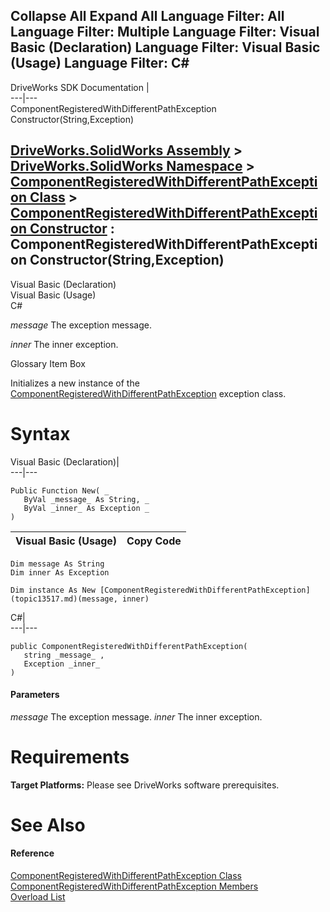 Collapse All Expand All Language Filter: All  Language Filter: Multiple  Language Filter: Visual Basic (Declaration) Language Filter: Visual Basic (Usage) Language Filter: C#  
---  
DriveWorks SDK Documentation  |   
---|---  
ComponentRegisteredWithDifferentPathException Constructor(String,Exception)   
  
[DriveWorks.SolidWorks Assembly](topic13342.md) > [DriveWorks.SolidWorks Namespace](topic13345.md) > [ComponentRegisteredWithDifferentPathException Class](topic13517.md) > [ComponentRegisteredWithDifferentPathException Constructor](topic13523.md) : ComponentRegisteredWithDifferentPathException Constructor(String,Exception)  
---  
  
Visual Basic (Declaration)    
Visual Basic (Usage)    
C# 

_message_
    The exception message.

_inner_
    The inner exception.

Glossary Item Box

Initializes a new instance of the [ComponentRegisteredWithDifferentPathException](topic13517.md) exception class. 

# Syntax

Visual Basic (Declaration)|   
---|---  
      
    
    Public Function New( _
       ByVal _message_ As String, _
       ByVal _inner_ As Exception _
    )  
  
Visual Basic (Usage)| Copy Code  
---|---  
      
    
    Dim message As String
    Dim inner As Exception
     
    Dim instance As New [ComponentRegisteredWithDifferentPathException](topic13517.md)(message, inner)  
  
C#|   
---|---  
      
    
    public ComponentRegisteredWithDifferentPathException( 
       string _message_ ,
       Exception _inner_
    )  
  
#### Parameters

 _message_
    The exception message.
_inner_
    The inner exception.

# Requirements

**Target Platforms:** Please see DriveWorks software prerequisites.

# See Also

#### Reference

[ComponentRegisteredWithDifferentPathException Class](topic13517.md)   
[ComponentRegisteredWithDifferentPathException Members](topic13518.md)   
[Overload List](topic13523.md)


